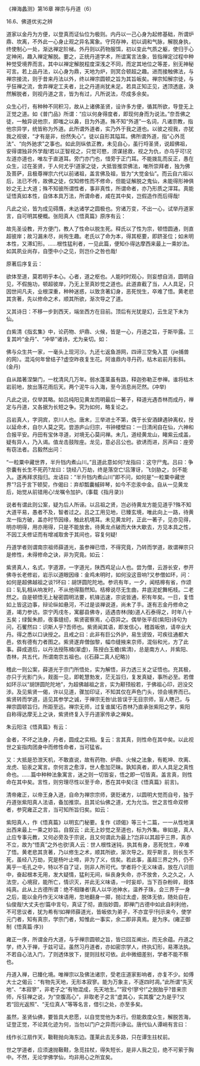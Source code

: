 
《禅海蠡测》第16章 禅宗与丹道（6）

16.6、佛道优劣之辨

道家以金丹为方便，以登真而证仙位为极则。内丹以一己心身为起修基础，所谓炉鼎、坎离，不外此一心身止观之异名寓象。守窍存神，初以调和气脉，解脱身执，终使制心一处，渐达禅定阶梯。外丹则以药物服饵，初以变此气质之躯，使归于心定神闲，趣入禅定解脱。要之，正统丹道学术，所谊寓言法象，皆指禅定过程中种种觉受境界而言。其中以禅定解脱程度深浅之不同，而定其地位之等差，别无神秘可言。若上品丹法，以心身为鼎，天地为炉，则冥合顿超之趣。进而接触佛法，与禅宗接流，则于昔来丹法以外，终以禅宗圆顿之旨为其旨皈矣。禅宗知解宗徒，与乎狂禅之流，舍弃禅定工夫者，比之丹道尚犹未足。若具正知正见，透顶透底，涣然解脱者，则视丹道之言，皆为有过，凡所说法，尽成多余矣。

众生心行，有种种不同积习，故从上诸佛圣贤，设许多方便，循其所欲，导登无上正觉之道。如《普门品》所谓：“应以何身得度者，即现何身而为说法。”奈吾佛之徒，一触异说他宗，即嗤之以鼻，目为外道。殊不知“外道”一名词，凡诸宗教，指他宗异学，统皆称为外道。此所谓外道者，实乃外于我之道也。以彼之视我，亦犹我之视彼，“才有是非，纷然失心”。徒以自形其隘耳。佛所谓外道，指“心外觅法”、“向外驰求”之事也。如此则纵依正教，未见自心，虽行埒圣贤，说超佛祖，安得谓独非外学哉!若以正智视之，只觉可愍，须谋拯救，视之为仇，亦乌乎可!况左道亦道也，唯左于直道耳。旁门亦门也，惜旁于正门耳。不能拨乱而反正，愚在众生，过在圣贤，于人何尤乎!道家之徒，大抵皆推崇佛法，唯所崇拜者，独为佛及菩萨，且极尊禅宗六代以前诸祖，盖言佛及祖，皆为“大觉金仙”。而云自六祖以后，法已不传，故佛之徒，仅知修性而不修命，但能证解脱之鬼仙，未能得形神俱妙之无上大道；殊不知彼所谓性者，事非真性，所谓命者，亦乃形质之滓耳。真能证悟真如本性，自体本具万法，所谓命者，咸在其中矣，岂假造作而后得哉!

凡此之论，皆为成见碍膺，未达诸学之圆极也。穷诸万变，不出一心，试举丹道家言，自可明其梗概。张阳真人《悟真篇》原序有云：

故先圣设教，开方便门，教人了性命以脱生死。释氏以了性为宗，顿悟圆通，则直超彼岸；故习漏未尽，尚徇生趣。老氏以了命为本，得其枢要，即跻圣位；如未明本性，又滞幻形。……根性猛利者，一见此篇，便知仆得达摩西来最上一乘妙法。如其夙业尚存，自堕中小之见，则岂仆之咎也哉!

原著后序复云：

欲体至道，莫若明乎本心。心者，道之枢也。人能时时观心，则妄想自消，圆明自见，不假施功，顿超彼岸，乃无上至真妙觉之道也。此道直截了当，人人具足，只因世间凡夫，业根深重，种种迷惑，以致贪著幻身，恶死悦生，卒难了悟。黄老悲其贪著，先以修命之术，顺其所欲，渐次导之了道。

又其诗日：不移一步到西天，端坐西方在目前。顶后有光犹是幻，云生足下未为仙。

白紫清《指玄集》中，论药物、炉鼎、火候，皆是一心，丹道之旨，于斯毕露。三复其吟“金丹”、“冲举”诸诗，尤为亲切。如：

佛与众生共一家，一毫头上现河沙。九还七返鱼游网，四谛三空兔入罝（jie捕兽的网）。混沌何年曾结子?虚空昨夜复生花。阿谁鼎内寻丹药，枯木岩前月影斜。(金丹)

自从踏著涅槃门，一枕清风几万年。弱水蓬莱虽有路，释迦弥勒正参禅。谁将枯木岩前地，放出落花雨后天。两个泥牛斗入海，至今消息尚茫然。(冲举)

凡此之说，仅举其略。如吕纯阳见黄龙而明最后一著子，释道光遇杏林而成丹，禅定与丹道，又各据为长短之争。究为如何，略复论之。

吕岩真人，字洞宾，京川人也。唐末，三举进士不第，偶于长安酒肆遇钟离权，授以延命术，自尔人莫之究。尝游庐山归宗，书钟楼壁曰：一日清闲自在仙，六神和合报平安。丹田有宝休寻道，对境无心莫问禅。未几，道经黄龙山，睹紫云成盖，疑有异人，乃入谒。值龙击鼓陛座。龙见，意必吕公也。欲诱而进，厉声曰：座旁有窃法者。吕毅然出问：

“一粒粟中藏世界，半升铛内煮山川。”且道此意如何?龙指曰：这守尸鬼。吕曰：争奈囊有长生不死药?龙曰：饶经八万劫，终是落空亡!吕薄讶，飞剑胁之，剑不能入。遂再拜求指归。龙诘曰：“半升铛内煮山川”即不问，如何是“一粒粟中藏世界”?吕于言下顿契，作偈曰：弃却瓢囊槭碎琴，如今不恋汞中金。自从一见黄龙后，始觉从前错用心!龙嘱令加护。(事载《指月录》)

说者有谓此则公案，疑为后人所诬。以吕祖之贤，岂必待黄龙方能见道乎?殊不知大道平易，愚者不及，智者过之。吕之工用见地，已臻玄境，唯此向上一路，待黄龙一指方破，盖亦时节因缘，触此机境耳。未见黄龙时，正此一著子，见亦见得，明亦明得，用亦用得，只是不能放舍。待黄龙点破而大休大歇去，方见本具之性，不因工夫修证而有增减取舍于其间也，容复何疑!

丹道学者则谓南宗祖师薛道光，虽参禅已悟，不得究竟，乃转而学道，故谓禅宗只是修性，未得修命之诀，非为究竟。如云：

紫贤真人，名式，字道源，一字道光，陕西鸡足山人也。尝为僧，云游长安，参开佛寺长老修岩，岩示以道眼因缘：金鸡未明时，如何没这音响?又参僧如环，问：如何是超佛越祖之谈?环曰：胡饼圆陀陀地。参讯有年，一夕，闻桔槔有省，作颂曰：轧轧相从响发时，不从他得豁然知。桔槔说尽无生曲，井底泥蛇舞柘枝。二老然之。自是顿悟无上秘密圆明法要，机锋迅速，宗说皆通，积有年矣。一日，复悟如上皆这边事，辩论纵如悬河，不过是谈禅说道，尚未了手。遂有志金丹修命之道，竭力参访。崇宁丙戌冬，寓郿县佛寺，适遇杏林(陵)道人石泰得之，时年八十五矣；绿鬓朱颜，夜事缝纫，紫贤密察焉，心窃异之。偶举张平叔(紫阳)诗句为问，石矍然曰：识斯人乎?吾师也。紫贤闻其语，即发信心，稽首皈依，请卒业大丹。得之悉以口诀授之。且戒之曰：此非有巨公外护，易生谤毁，可疾往通都大邑，依有德有力者图之。紫贤遂弃僧伽黎，幅巾缝掖来京师，混俗和光，方了此事。薛成道后，以丹法授陈楠(翠虚)，陈授白玉蟾(紫清)，总是南方人，并紫阳、杏林，共五代，所谓南宗五祖也。(《石薛二真人纪略》)

稽此一则公案，薛道光于宗门所悟处，实为解悟，非力透三关之证悟也。充其极，亦只于光影门头，觌面一见，即乾慧勃发，茫无旨归，复发真疑，事所必至。若僧如环示以“胡饼圆陀陀地”，为超佛越祖之言，实为颟顸般若，于佛祖心印，迥没交涉。及见紫贤一偈，许以见道，骤加印证，不知其仅在声色门头，领会境界而已。紫贤转而学道，适见其参学之诚，于禅宗无咎!此皆误于无目宗师，盲人瞎己，与禅宗圆顿旨归，所距至远。禅宗无师，过复谁属!石杏林乃直承张紫阳之学，紫阳自称得达摩无上之诀，紫贤终复入于丹道家传承之禅矣。

朱云阳注《悟真篇》有云：

金者，不坏之法身，丹者，圆成之实相。复云：言其真，则性命在其中矣。以此视世之妄指肉团身中而修性命者，当可猛省。

又：大抵是恐泄天机，不敢直说，故有药物、炉鼎、火候之法象，有乾坤、坎离、龙虎、铅汞之寓言。奈何言之愈淳，世人愈加茫昧。孰知真者，即人人具足之真性命也。……篇中种种法象寓言，迷之则一切皆妄，悟之即一切皆真。盖言真，则性命在其中矣。言性，则穷理尽性以至于命，悉在其中矣(注《悟真篇》前言)。

清帝雍正，以帝王身入道，自命为禅宗宗师，褒贬诸方，以圆明大觉而自号，独于丹道张紫阳真人法语，备加推崇。且其论仙佛之道，尤为允当。世之言性命双修者，参究雍正之言，当可知所旨归矣。如云：

紫阳真人，作《悟真篇》以明玄门秘要。复作《颂偈》等三十二篇，一一从性地演出西来最上一乘之妙旨。自叙云：此无上妙觉之至道也，标为外集。审如是，真人止应专事元教，又何必旁及于宗说，且又何谓此为最上?岂非以其超乎三界，真亦不立，故为“悟真”之外也欤!真人云：世人根性迷钝，执其有身，恶死悦生，卒难了悟。黄老悲其贪著，乃以修生之术，顺其所欲，渐次导之。观乎斯言，则长生不死，虽经八万劫，究是杨叶止啼，非为了义，信矣。若此事，虽超三界之外，仍不离乎一毛孔之中，特以不自了证，则非人所可代。学者将个无义味语，放在八识田中，奋起根本无用，发大疑情，猛利无间，纵丧身失命，亦不放舍，久之久之，人法空，心境寂，能所亡，情识灭，并此无义味语，一时妄却，当下百杂粉碎，觌体纯真。此从上古德所谓：绝不相赚者!真人以华池神水，温养子珠，会三界于一身之后，能以金丹作无义味语用，忽地翻身一掷，抛过太虚，脱体无依，随处自在，仙俊哉!大丈夫也!篇中言句，真证了彻，直指妙圆，即禅门古德中如此自利利他，不可思议者，犹为希有!如禅师薛道光，皆皈依为弟子，不亦宜乎!刊示来今，使学元门者，知有真宗，学宗门者，知惟此一事实，余二即非真焉。是为序。(雍正御制《悟真篇·序》)

雍正一序，所谓金丹大道，与乎禅宗圆顿之旨，皆已回互阐出，而无余蕴。丹道之学，终入于禅，于兹可证。虽然习丹道者，亦如密宗学人，终执幻形，易滞法执。不若自心法入门，了则透体放下，提则拄杖可依。此中微细差别，学者不能不察也。

丹道入禅，已臻化境。唯禅宗以及佛法诸宗，受老庄道家影响者，亦复不少。如傅大士之偈云：“有物先天地，无形本寂寥。能为万象主，不逐四时凋。”此所谓“先天地”、“本寂寥”，非老子之“有物混成，先天地生。”“寂兮!寥兮!”之脱胎乎?昔来宗师，斥狂禅之说，为“空腹高心”，非取老子之言“虚其心，实其腹”之为是乎?又若“回光返照”、“无位真人”等等名言，借引之处，亦至多矣。

虽然，圣贤仙佛，要皆具大悲愿，以自觉觉他为本行。但能救度众生，解脱苦海，证登正觉，不论其化迹为何，当勿以门户之异而兴诤讼。唐代仙人谭峭有言曰：

线作长江扇作天，靸鞋抛向海东边。蓬莱此去无多路，只在谭生拄杖前。

世之学道者，应须速抛靸鞋，急觅拄杖，得失短长，是非人我之见，绝不可萦于胸中。不然，无论学佛学仙，均非用心之所宜矣。